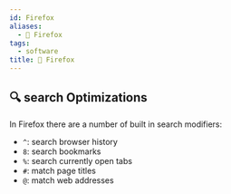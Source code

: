 ```yaml
---
id: Firefox
aliases:
  - 🦊 Firefox
tags:
  - software
title: 🦊 Firefox
---
```


## 🔍 search Optimizations
In Firefox there are a number of built in search modifiers:
- `^`: search browser history
- `8`: search bookmarks
- `%`: search currently open tabs
- `#`: match page titles
- `@`: match web addresses